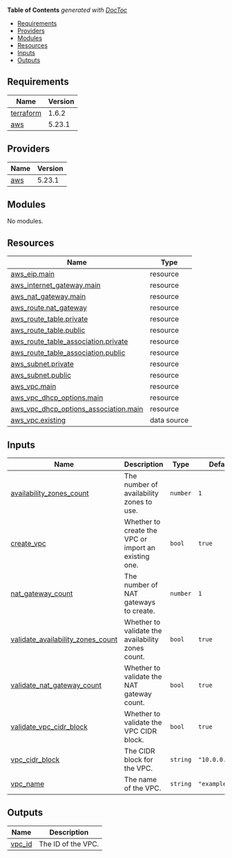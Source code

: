 <!-- START doctoc generated TOC please keep comment here to allow auto update -->
<!-- DON'T EDIT THIS SECTION, INSTEAD RE-RUN doctoc TO UPDATE -->
**Table of Contents**  *generated with [DocToc](https://github.com/thlorenz/doctoc)*

- [Requirements](#requirements)
- [Providers](#providers)
- [Modules](#modules)
- [Resources](#resources)
- [Inputs](#inputs)
- [Outputs](#outputs)

<!-- END doctoc generated TOC please keep comment here to allow auto update -->

## Requirements

| Name | Version |
|------|---------|
| <a name="requirement_terraform"></a> [terraform](#requirement\_terraform) | 1.6.2 |
| <a name="requirement_aws"></a> [aws](#requirement\_aws) | 5.23.1 |

## Providers

| Name | Version |
|------|---------|
| <a name="provider_aws"></a> [aws](#provider\_aws) | 5.23.1 |

## Modules

No modules.

## Resources

| Name | Type |
|------|------|
| [aws_eip.main](https://registry.terraform.io/providers/hashicorp/aws/5.23.1/docs/resources/eip) | resource |
| [aws_internet_gateway.main](https://registry.terraform.io/providers/hashicorp/aws/5.23.1/docs/resources/internet_gateway) | resource |
| [aws_nat_gateway.main](https://registry.terraform.io/providers/hashicorp/aws/5.23.1/docs/resources/nat_gateway) | resource |
| [aws_route.nat_gateway](https://registry.terraform.io/providers/hashicorp/aws/5.23.1/docs/resources/route) | resource |
| [aws_route_table.private](https://registry.terraform.io/providers/hashicorp/aws/5.23.1/docs/resources/route_table) | resource |
| [aws_route_table.public](https://registry.terraform.io/providers/hashicorp/aws/5.23.1/docs/resources/route_table) | resource |
| [aws_route_table_association.private](https://registry.terraform.io/providers/hashicorp/aws/5.23.1/docs/resources/route_table_association) | resource |
| [aws_route_table_association.public](https://registry.terraform.io/providers/hashicorp/aws/5.23.1/docs/resources/route_table_association) | resource |
| [aws_subnet.private](https://registry.terraform.io/providers/hashicorp/aws/5.23.1/docs/resources/subnet) | resource |
| [aws_subnet.public](https://registry.terraform.io/providers/hashicorp/aws/5.23.1/docs/resources/subnet) | resource |
| [aws_vpc.main](https://registry.terraform.io/providers/hashicorp/aws/5.23.1/docs/resources/vpc) | resource |
| [aws_vpc_dhcp_options.main](https://registry.terraform.io/providers/hashicorp/aws/5.23.1/docs/resources/vpc_dhcp_options) | resource |
| [aws_vpc_dhcp_options_association.main](https://registry.terraform.io/providers/hashicorp/aws/5.23.1/docs/resources/vpc_dhcp_options_association) | resource |
| [aws_vpc.existing](https://registry.terraform.io/providers/hashicorp/aws/5.23.1/docs/data-sources/vpc) | data source |

## Inputs

| Name | Description | Type | Default | Required |
|------|-------------|------|---------|:--------:|
| <a name="input_availability_zones_count"></a> [availability\_zones\_count](#input\_availability\_zones\_count) | The number of availability zones to use. | `number` | `1` | no |
| <a name="input_create_vpc"></a> [create\_vpc](#input\_create\_vpc) | Whether to create the VPC or import an existing one. | `bool` | `true` | no |
| <a name="input_nat_gateway_count"></a> [nat\_gateway\_count](#input\_nat\_gateway\_count) | The number of NAT gateways to create. | `number` | `1` | no |
| <a name="input_validate_availability_zones_count"></a> [validate\_availability\_zones\_count](#input\_validate\_availability\_zones\_count) | Whether to validate the availability zones count. | `bool` | `true` | no |
| <a name="input_validate_nat_gateway_count"></a> [validate\_nat\_gateway\_count](#input\_validate\_nat\_gateway\_count) | Whether to validate the NAT gateway count. | `bool` | `true` | no |
| <a name="input_validate_vpc_cidr_block"></a> [validate\_vpc\_cidr\_block](#input\_validate\_vpc\_cidr\_block) | Whether to validate the VPC CIDR block. | `bool` | `true` | no |
| <a name="input_vpc_cidr_block"></a> [vpc\_cidr\_block](#input\_vpc\_cidr\_block) | The CIDR block for the VPC. | `string` | `"10.0.0.0/16"` | no |
| <a name="input_vpc_name"></a> [vpc\_name](#input\_vpc\_name) | The name of the VPC. | `string` | `"example"` | no |

## Outputs

| Name | Description |
|------|-------------|
| <a name="output_vpc_id"></a> [vpc\_id](#output\_vpc\_id) | The ID of the VPC. |
